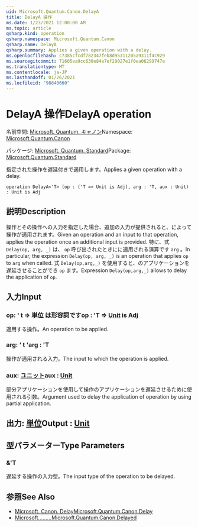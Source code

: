 ```yaml
---
uid: Microsoft.Quantum.Canon.DelayA
title: DelayA 操作
ms.date: 1/23/2021 12:00:00 AM
ms.topic: article
qsharp.kind: operation
qsharp.namespace: Microsoft.Quantum.Canon
qsharp.name: DelayA
qsharp.summary: Applies a given operation with a delay.
ms.openlocfilehash: c7385cfcdf782347feb8d95311205a9311f4c929
ms.sourcegitcommit: 71605ea9cc630e84e7ef29027e1f0ea06299747e
ms.translationtype: MT
ms.contentlocale: ja-JP
ms.lasthandoff: 01/26/2021
ms.locfileid: "98840660"
---
```

# <a name="delaya-operation"></a><span data-ttu-id="e8634-102">DelayA 操作</span><span class="sxs-lookup"><span data-stu-id="e8634-102">DelayA operation</span></span>

<span data-ttu-id="e8634-103">名前空間: [Microsoft. Quantum. キャノン](xref:Microsoft.Quantum.Canon)</span><span class="sxs-lookup"><span data-stu-id="e8634-103">Namespace: [Microsoft.Quantum.Canon](xref:Microsoft.Quantum.Canon)</span></span>

<span data-ttu-id="e8634-104">パッケージ: [Microsoft. Quantum. Standard](https://nuget.org/packages/Microsoft.Quantum.Standard)</span><span class="sxs-lookup"><span data-stu-id="e8634-104">Package: [Microsoft.Quantum.Standard](https://nuget.org/packages/Microsoft.Quantum.Standard)</span></span>


<span data-ttu-id="e8634-105">指定された操作を遅延付きで適用します。</span><span class="sxs-lookup"><span data-stu-id="e8634-105">Applies a given operation with a delay.</span></span>

```qsharp
operation DelayA<'T> (op : ('T => Unit is Adj), arg : 'T, aux : Unit) : Unit is Adj
```


## <a name="description"></a><span data-ttu-id="e8634-106">説明</span><span class="sxs-lookup"><span data-stu-id="e8634-106">Description</span></span>

<span data-ttu-id="e8634-107">操作とその操作への入力を指定した場合、追加の入力が提供されると、によって操作が適用されます。</span><span class="sxs-lookup"><span data-stu-id="e8634-107">Given an operation and an input to that operation, applies the operation once an additional input is provided.</span></span>
<span data-ttu-id="e8634-108">特に、式 `Delay(op, arg, _)` は、 `op` 呼び出されたときにに適用される演算です `arg` 。</span><span class="sxs-lookup"><span data-stu-id="e8634-108">In particular, the expression `Delay(op, arg, _)` is an operation that applies `op` to `arg` when called.</span></span>
<span data-ttu-id="e8634-109">式 `Delay(op,arg,_)` を使用すると、のアプリケーションを遅延させることができ `op` ます。</span><span class="sxs-lookup"><span data-stu-id="e8634-109">Expression `Delay(op,arg,_)` allows to delay the application of `op`.</span></span>

## <a name="input"></a><span data-ttu-id="e8634-110">入力</span><span class="sxs-lookup"><span data-stu-id="e8634-110">Input</span></span>

### <a name="op--t--unit--is-adj"></a><span data-ttu-id="e8634-111">op: ' t => [単位](xref:microsoft.quantum.lang-ref.unit)  は形容詞です</span><span class="sxs-lookup"><span data-stu-id="e8634-111">op : 'T => [Unit](xref:microsoft.quantum.lang-ref.unit)  is Adj</span></span>

<span data-ttu-id="e8634-112">適用する操作。</span><span class="sxs-lookup"><span data-stu-id="e8634-112">An operation to be applied.</span></span>


### <a name="arg--t"></a><span data-ttu-id="e8634-113">arg: ' t '</span><span class="sxs-lookup"><span data-stu-id="e8634-113">arg : 'T</span></span>

<span data-ttu-id="e8634-114">操作が適用される入力。</span><span class="sxs-lookup"><span data-stu-id="e8634-114">The input to which the operation is applied.</span></span>


### <a name="aux--unit"></a><span data-ttu-id="e8634-115">aux: [ユニット](xref:microsoft.quantum.lang-ref.unit)</span><span class="sxs-lookup"><span data-stu-id="e8634-115">aux : [Unit](xref:microsoft.quantum.lang-ref.unit)</span></span>

<span data-ttu-id="e8634-116">部分アプリケーションを使用して操作のアプリケーションを遅延させるために使用される引数。</span><span class="sxs-lookup"><span data-stu-id="e8634-116">Argument used to delay the application of operation by using partial application.</span></span>



## <a name="output--unit"></a><span data-ttu-id="e8634-117">出力: [単位](xref:microsoft.quantum.lang-ref.unit)</span><span class="sxs-lookup"><span data-stu-id="e8634-117">Output : [Unit](xref:microsoft.quantum.lang-ref.unit)</span></span>



## <a name="type-parameters"></a><span data-ttu-id="e8634-118">型パラメーター</span><span class="sxs-lookup"><span data-stu-id="e8634-118">Type Parameters</span></span>

### <a name="t"></a><span data-ttu-id="e8634-119">&</span><span class="sxs-lookup"><span data-stu-id="e8634-119">'T</span></span>

<span data-ttu-id="e8634-120">遅延する操作の入力型。</span><span class="sxs-lookup"><span data-stu-id="e8634-120">The input type of the operation to be delayed.</span></span>

## <a name="see-also"></a><span data-ttu-id="e8634-121">参照</span><span class="sxs-lookup"><span data-stu-id="e8634-121">See Also</span></span>

- [<span data-ttu-id="e8634-122">Microsoft. Canon. Delay</span><span class="sxs-lookup"><span data-stu-id="e8634-122">Microsoft.Quantum.Canon.Delay</span></span>](xref:Microsoft.Quantum.Canon.Delay)
- [<span data-ttu-id="e8634-123">Microsoft.........</span><span class="sxs-lookup"><span data-stu-id="e8634-123">Microsoft.Quantum.Canon.Delayed</span></span>](xref:Microsoft.Quantum.Canon.Delayed)